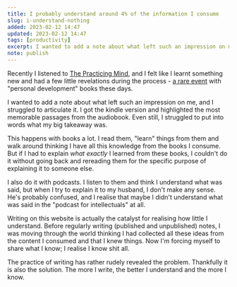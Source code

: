 ```yaml
---
title: I probably understand around 4% of the information I consume
slug: i-understand-nothing
added: 2023-02-12 14:47
updated: 2023-02-12 14:47
tags: [productivity]
excerpt: I wanted to add a note about what left such an impression on me, and I struggled to articulate it.
note: publish
---
```


Recently I listened to [The Practicing Mind](https://www.goodreads.com/en/book/show/335864), and I felt like I learnt something new and had a few little revelations during the process - [a rare event](/the-diminishing-returns-of-self-dev-content/) with "personal development" books these days.

I wanted to add a note about what left such an impression on me, and I struggled to articulate it. I got the kindle version and highlighted the most memorable passages from the audiobook. Even still, I struggled to put into words what my big takeaway was.

This happens with books a lot. I read them, "learn" things from them and walk around thinking I have all this knowledge from the books I consume. But if I had to explain *what exactly*  I learned from these books, I  couldn't do it without going back and rereading them for the specific purpose of explaining it to someone else. 

I also do it with podcasts. I listen to them and think I understand what was said, but when I try to explain it to my husband, I don't make any sense. He's probably confused, and I realise that maybe I didn't understand what was said in the "podcast for intellectuals" at all. 

Writing on this website is actually the catalyst for realising how little I understand. Before regularly writing (published and unpublished) notes, I was moving through the world thinking I had collected all these ideas from the content I consumed and that I knew things. Now I'm forcing myself to share what I know; I realise I know shit all. 

The practice of writing has rather rudely revealed the problem. Thankfully it is also the solution. The more I write, the better I understand and the more I know.